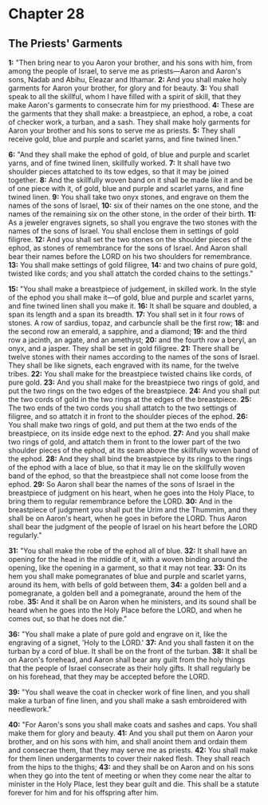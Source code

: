 # Chapter 28

## The Priests' Garments

**1:** "Then bring near to you Aaron your brother, and his sons with him, from among the people of Israel, to serve me as priests—Aaron and Aaron's sons, Nadab and Abihu, Eleazar and Ithamar.
**2:** And you shall make holy garments for Aaron your brother, for glory and for beauty.
**3:** You shall speak to all the skillful, whom I have filled with a spirit of skill, that they make Aaron's garments to consecrate him for my priesthood.
**4:** These are the garments that they shall make: a breastpiece, an ephod, a robe, a coat of checker work, a turban, and a sash. They shall make holy garments for Aaron your brother and his sons to serve me as priests.
**5:** They shall receive gold, blue and purple and scarlet yarns, and fine twined linen."

**6:** "And they shall make the ephod of gold, of blue and purple and scarlet yarns, and of fine twined linen, skillfully worked.
**7:** It shall have two shoulder pieces attatched to its tow edges, so that it may be joined together.
**8:** And the skillfully woven band on it shall be made like it and be of one piece with it, of gold, blue and purple and scarlet yarns, and fine twined linen.
**9:** You shall take two onyx stones, and engrave on them the names of the sons of Israel,
**10:** six of their names on the one stone, and the names of the remaining six on the other stone, in the order of their birth.
**11:** As a jeweler engraves signets, so shall you engrave the two stones with the names of the sons of Israel. You shall enclose them in settings of gold filigree.
**12:** And you shall set the two stones on the shoulder pieces of the ephod, as stones of remembrance for the sons of Israel. And Aaron shall bear their names before the LORD on his two shoulders for remembrance.
**13:** You shall make settings of gold filigree,
**14:** and two chains of pure gold, twisted like cords; and you shall attatch the corded chains to the settings."

**15:** "You shall make a breastpiece of judgement, in skilled work. In the style of the ephod you shall make it—of gold, blue and purple and scarlet yarns, and fine twined linen shall you make it.
**16:** It shall be square and doubled, a span its length and a span its breadth.
**17:** You shall set in it four rows of stones. A row of sardius, topaz, and carbuncle shall be the first row;
**18:** and the second row an emerald, a sapphire, and a diamond;
**19:** and the third row a jacinth, an agate, and an amethyst;
**20:** and the fourth row a beryl, an onyx, and a jasper. They shall be set in gold filigree.
**21:** There shall be twelve stones with their names according to the names of the sons of Israel. They shall be like signets, each engraved with its name, for the twelve tribes.
**22:** You shall make for the breastpiece twisted chains like cords, of pure gold.
**23:** And you shall make for the breastpiece two rings of gold, and put the two rings on the two edges of the breastpiece.
**24:** And you shall put the two cords of gold in the two rings at the edges of the breastpiece.
**25:** The two ends of the two cords you shall attatch to the two settings of filigree, and so attatch it in front to the shoulder pieces of the ephod.
**26:** You shall make two rings of gold, and put them at the two ends of the breastpiece, on its inside edge next to the ephod.
**27:** And you shall make two rings of gold, and attatch them in front to the lower part of the two shoulder pieces of the ephod, at its seam above the skillfully woven band of the ephod.
**28:** And they shall bind the breastpiece by its rings to the rings of the ephod with a lace of blue, so that it may lie on the skillfully woven band of the ephod, so that the breastpiece shall not come loose from the ephod.
**29:** So Aaron shall bear the names of the sons of Israel in the breastpiece of judgment on his heart, when he goes into the Holy Place, to bring them to regular remembrance before the LORD.
**30:** And in the breastpiece of judgment you shall put the Urim and the Thummim, and they shall be on Aaron's heart, when he goes in before the LORD. Thus Aaron shall bear the judgment of the people of Israel on his heart before the LORD regularly."

**31:** "You shall make the robe of the ephod all of blue.
**32:** It shall have an opening for the head in the middle of it, with a woven binding around the opening, like the opening in a garment, so that it may not tear.
**33:** On its hem you shall make pomegranates of blue and purple and scarlet yarns, around its hem, with bells of gold between them,
**34:** a golden bell and a pomegranate, a golden bell and a pomegranate, around the hem of the robe.
**35:** And it shall be on Aaron when he ministers, and its sound shall be heard when he goes into the Holy Place before the LORD, and when he comes out, so that he does not die."

**36:** "You shall make a plate of pure gold and engrave on it, like the engraving of a signet, 'Holy to the LORD.'
**37:** And you shall fasten it on the turban by a cord of blue. It shall be on the front of the turban.
**38:** It shall be on Aaron's forehead, and Aaron shall bear any guilt from the holy things that the people of Israel consecrate as their holy gifts. It shall regularly be on his forehead, that they may be accepted before the LORD.

**39:** "You shall weave the coat in checker work of fine linen, and you shall make a turban of fine linen, and you shall make a sash embroidered with needlework."

**40:** "For Aaron's sons you shall make coats and sashes and caps. You shall make them for glory and beauty.
**41:** And you shall put them on Aaron your brother, and on his sons with him, and shall anoint them and ordain them and consecrae them, that they may serve me as priests.
**42:** You shall make for them linen undergarments to cover their naked flesh. They shall reach from the hips to the thighs;
**43:** and they shall be on Aaron and on his sons when they go into the tent of meeting or when they come near the altar to minister in the Holy Place, lest they bear guilt and die. This shall be a statute forever for him and for his offspring after him.
